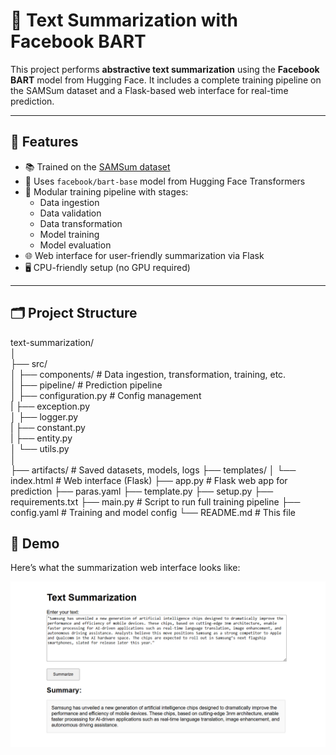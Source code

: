 # 📝 Text Summarization with Facebook BART

This project performs **abstractive text summarization** using the **Facebook BART** model from Hugging Face. It includes a complete training pipeline on the SAMSum dataset and a Flask-based web interface for real-time prediction.

---

## 🚀 Features

- 📚 Trained on the [SAMSum dataset](https://huggingface.co/datasets/samsum)
- 🤖 Uses `facebook/bart-base` model from Hugging Face Transformers
- 🧪 Modular training pipeline with stages:
  - Data ingestion
  - Data validation
  - Data transformation
  - Model training
  - Model evaluation
- 🌐 Web interface for user-friendly summarization via Flask
- 🖥️ CPU-friendly setup (no GPU required)

---

## 🗂️ Project Structure
text-summarization/  
│  
├── src/  
│ ├── components/ # Data ingestion, transformation, training, etc.  
│ ├── pipeline/ # Prediction pipeline  
│ ├── configuration.py # Config management  
| ├── exception.py  
│ ├── logger.py  
| ├── constant.py  
| ├── entity.py  
│ └── utils.py  
│  
├── artifacts/ # Saved datasets, models, logs
├── templates/
│ └── index.html # Web interface (Flask)
├── app.py # Flask web app for prediction
├── paras.yaml
├── template.py
├── setup.py
├── requirements.txt
├── main.py # Script to run full training pipeline
├── config.yaml # Training and model config
└── README.md # This file

## 📸 Demo

Here’s what the summarization web interface looks like:

![Web App Screenshot](assets/sample_output.png)
